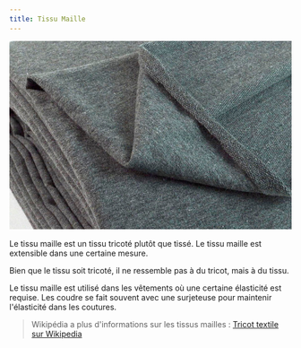 ```yaml
---
title: Tissu Maille
---
```


![A piece of grey (French Terry) jersey, a knit fabric](fabric.jpg)

Le tissu maille est un tissu tricoté plutôt que tissé. Le tissu maille est extensible dans une certaine mesure.

Bien que le tissu soit tricoté, il ne ressemble pas à du tricot, mais à du tissu.

Le tissu maille est utilisé dans les vêtements où une certaine élasticité est requise. Les coudre se fait souvent avec une surjeteuse pour maintenir l'élasticité dans les coutures.

> Wikipédia a plus d'informations sur les tissus mailles : [Tricot textile sur Wikipedia](https://fr.wikipedia.org/wiki/Tricot_(textile))
